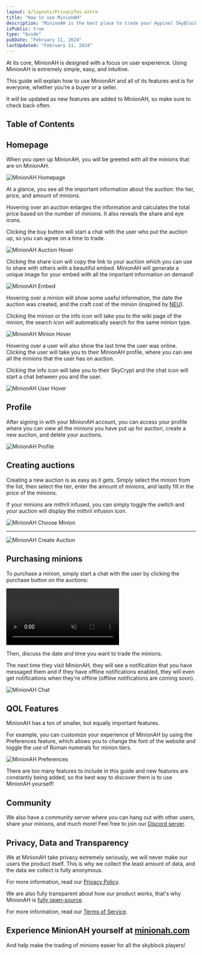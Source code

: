 ```yaml
---
layout: $/layouts/PrivacyTos.astro
title: "How to use MinionAH"
description: "MinionAH is the best place to trade your Hypixel SkyBlock minions and is built with user experience in mind, so it's easy to use."
isPublic: true
type: "Guide"
pubDate: "February 11, 2024"
lastUpdated: "February 11, 2024"
---
```


At its core, MinionAH is designed with a focus on user experience. Using MinionAH is extremely simple, easy, and intuitive.

This guide will explain how to use MinionAH and all of its features and is for everyone, whether you're a buyer or a seller.

It will be updated as new features are added to MinionAH, so make sure to check back often.

## Table of Contents

## Homepage

When you open up MinionAH, you will be greeted with all the minions that are on MinionAH.

![MinionAH Homepage](/assets/images/minionah-guide/homepage.png)

At a glance, you see all the important information about the auction: the tier, price, and amount of minions.

Hovering over an auction enlarges the information and calculates the total price based on the number of minions. It also reveals the share and eye icons.

Clicking the buy button will start a chat with the user who put the auction up, so you can agree on a time to trade.

![MinionAH Auction Hover](/assets/images/minionah-guide/card-hover.png)

Clicking the share icon will copy the link to your auction which you can use to share with others with a beautiful embed.
MinionAH will generate a unique image for your embed with all the important information on demand!

![MinionAH Embed](/assets/images/minionah-guide/embed.png)

Hovering over a minion will show some useful information, the date the auction was created, and the craft cost of the minion (inspired by [NEU](https://github.com/NotEnoughUpdates/NotEnoughUpdates)).

Clicking the minion or the info icon will take you to the wiki page of the minion, the search icon will automatically search for the same minion type.

![MinionAH Minion Hover](/assets/images/minionah-guide/minion-hover.png)

Hovering over a user will also show the last time the user was online. Clicking the user will take you to their MinionAH profile, where you can see all the minions that the user has on auction.

Clicking the info icon will take you to their SkyCrypt and the chat icon will start a chat between you and the user.

![MinionAH User Hover](/assets/images/minionah-guide/user-hover.png)

## Profile

After signing in with your MinionAH account, you can access your profile where you can view all the minions you have put up for auction, create a new auction, and delete your auctions.

![MinionAH Profile](/assets/images/minionah-guide/profile.png)

## Creating auctions

Creating a new auction is as easy as it gets. Simply select the minion from the list, then select the tier, enter the amount of minions, and lastly fill in the price of the minions.

If your minions are mithril infused, you can simply toggle the switch and your auction will display the mithril infusion icon.

![MinionAH Choose Minion](/assets/images/minionah-guide/choose-minion.png)

---

![MinionAH Create Auction](/assets/images/minionah-guide/create-auction.png)

## Purchasing minions

To purchase a minion, simply start a chat with the user by clicking the purchase button on the auctions:

<video muted={true} loop={true} playsinline={true} autoPlay={true} class="mx-auto max-h-96 w-auto! rounded-lg" alt="Purchase">
  <source src="assets/videos/minionah-guide/purchase.mp4" type="video/mp4" />
</video>

Then, discuss the date and time you want to trade the minions.

The next time they visit MinionAH, they will see a notification that you have messaged them and if they have offline notifications enabled, they will even get notifications when they're offline (offline notifications are coming soon).

![MinionAH Chat](/assets/images/minionah-guide/chat.png)

## QOL Features

MinionAH has a ton of smaller, but equally important features.

For example, you can customize your experience of MinionAH by using the Preferences feature, which allows you to change the font of the website and toggle the use of Roman numerals for minion tiers.

![MinionAH Preferences](/assets/images/minionah-guide/preferences.png)

There are too many features to include in this guide and new features are constantly being added, so the best way to discover them is to use MinionAH yourself!

## Community

We also have a community server where you can hang out with other users, share your minions, and much more! Feel free to join our [Discord server](https://discord.minionah.com).

## Privacy, Data and Transparency

We at MinionAH take privacy extremely seriously, we will never make our users the product itself. This is why we collect the least amount of data, and the data we collect is fully anonymous.

For more information, read our [Privacy Policy](/privacy-policy).

We are also fully transparent about how our product works, that's why MinionAH is [fully open-source](https://github.com/DarthGigi/MinionAH).

For more information, read our [Terms of Service](/terms-of-service).

<div class="mb-8 flex w-full flex-col items-center justify-center">
  <h2 class="md:text-4xl md:text-nowrap text-pretty">Experience MinionAH yourself at <a href="https://minionah.com" target="_blank">minionah.com</a></h2>
  <span class="-mt-8 text-base text-pretty">And help make the trading of minions easier for all the skyblock players!</span>
</div>
